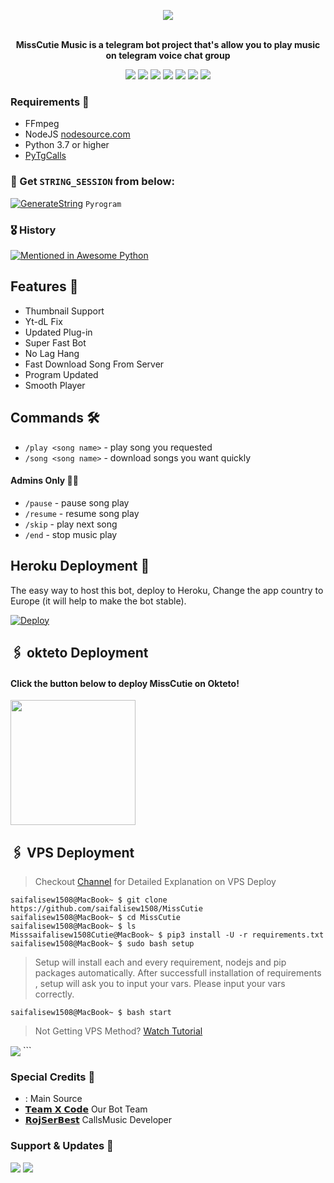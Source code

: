 <p align="center"><a href="https://t.me/MissCutie_Bot/"><img src="https://telegra.ph/file/d5b9b6007bfdce0de5ab5.jpg"></a></p>
<p align="center">
    <br><b>MissCutie Music is a telegram bot project that's allow you to play music on telegram voice chat group</b><br>
</p>
<p align="center">
    <a href="https://www.python.org/" alt="made-with-python"> <img src="https://img.shields.io/badge/Made%20with-Python-black.svg?style=flat-square&logo=python&logoColor=blue&color=red" /></a>
    <a href="https://github.com/saifalisew1508/MissCutie/graphs/commit-activity" alt="Maintenance"> <img src="https://img.shields.io/badge/Maintained%3F-yes-red.svg?style=flat-square" /></a>
    <a href="https://github.com/saifalisew1508/MissCutie"> <img src="https://img.shields.io/github/repo-size/saifalisew1508/MissCutie?color=red&logo=github&logoColor=blue&style=flat-square" /></a>
    <a href="https://github.com/saifalisew1508/MissCutie/commits/main"> <img src="https://img.shields.io/github/last-commit/saifalisew1508/MissCutie?color=red&logo=github&logoColor=blue&style=flat-square" /></a>
    <a href="https://github.com/saifalisew1508/MissCutie/issues"> <img src="https://img.shields.io/github/issues/saifalisew1508/MissCutie?color=red&logo=github&logoColor=blue&style=flat-square" /></a>
    <a href="https://github.com/saifalisew1508/MissCutie/network/members"> <img src="https://img.shields.io/github/forks/saifalisew1508/MissCutie?color=red&logo=github&logoColor=blue&style=flat-square" /></a>  
    <a href="https://github.com/saifalisew1508/MissCutie/network/members"> <img src="https://img.shields.io/github/stars/saifalisew1508/MissCutie?color=red&logo=github&logoColor=blue&style=flat-square" /></a>  
</p>


<h3>Requirements 📝</h3>

- FFmpeg
- NodeJS [nodesource.com](https://nodesource.com/)
- Python 3.7 or higher
- [PyTgCalls](https://github.com/pytgcalls/pytgcalls)

### 🧪 Get `STRING_SESSION` from below:

[![GenerateString](https://img.shields.io/badge/repl.it-generateString-yellowgreen)](https://t.me/saifalisew1508) ``Pyrogram``

### 🎖 History

[![Mentioned in Awesome Python](https://awesome.re/mentioned-badge.svg)](https://github.com/saifalisew1508/MissCutie)

## Features 🔮

- Thumbnail Support
- Yt-dL Fix
- Updated Plug-in
- Super Fast Bot
- No Lag Hang
- Fast Download Song From Server
- Program Updated
- Smooth Player

## Commands 🛠

- `/play <song name>` - play song you requested
- `/song <song name>` - download songs you want quickly

#### Admins Only 👷‍♂️
- `/pause` - pause song play
- `/resume` - resume song play
- `/skip` - play next song
- `/end` - stop music play

## Heroku Deployment 💜
The easy way to host this bot, deploy to Heroku, Change the app country to Europe (it will help to make the bot stable).

[![Deploy](https://www.herokucdn.com/deploy/button.svg)](https://heroku.com/deploy?template=https://github.com/saifalisew1508/MissCutie)

## 🖇 okteto Deployment

<h4>Click the button below to deploy MissCutie on Okteto!</h4>
<a href="https://cloud.okteto.com/deploy?repository= https://github.com/saifalisew1508/MissCutie"><img src="https://img.shields.io/badge/Deploy%20To%20Okteto-informational?style=for-the-badge&logo=Okteto" width="200""/></a>

## 🖇 VPS Deployment

> Checkout [Channel](https://t.me/TheXCodeTeam) for Detailed Explanation on VPS Deploy


```console
saifalisew1508@MacBook~ $ git clone https://github.com/saifalisew1508/MissCutie
saifalisew1508@MacBook~ $ cd MissCutie
saifalisew1508@MacBook~ $ ls
Misssaifalisew1508Cutie@MacBook~ $ pip3 install -U -r requirements.txt
saifalisew1508@MacBook~ $ sudo bash setup
```
> Setup will install each and every requirement, nodejs and pip packages automatically. After successfull installation of requirements , setup will ask you to input your vars.
> Please input your vars correctly.

```console
saifalisew1508@MacBook~ $ bash start
```

> Not Getting VPS Method? [Watch Tutorial](https://t.me/TheYukki/2275)


<img src="https://telegra.ph/file/6b75b57da50ef1183fcdc.jpg" align="center">
```

### Special Credits 💖
- [</StormBeatz>](https://github.com/StormBeatz): Main Source
- [𝗧𝗲𝗮𝗺 𝗫 𝗖𝗼𝗱𝗲](https://t.me/TheXCodeTeam) Our Bot Team
- [𝗥𝗼𝗷𝗦𝗲𝗿𝗕𝗲𝘀𝘁](https://github.com/rojserbest) CallsMusic Developer

### Support & Updates 🎑
<a href="https://t.me/XCodeSupport"><img src="https://img.shields.io/badge/Join-Group%20Support-blue.svg?style=for-the-badge&logo=Telegram"></a> <a href="https://t.me/MissCutie_Support"><img src="https://img.shields.io/badge/Join-Updates%20Channel-blue.svg?style=for-the-badge&logo=Telegram"></a>
